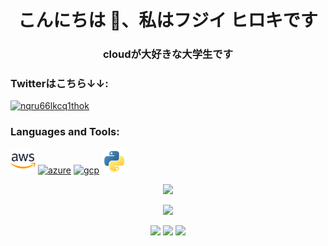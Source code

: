 <h1 align="center">こんにちは 👋、私はフジイ ヒロキです</h1>
<h3 align="center">cloudが大好きな大学生です</h3>

<h3 align="left">Twitterはこちら↓↓:</h3>
<p align="left"> <a href= "https://twitter.com/nqru66lkcq1thok" target="blank"><img src="https://img.shields.io/twitter/follow/nqru66lkcq1thok?logo=twitter&style=for-the-badge" alt= "nqru66lkcq1thok" /></a> </p>

<h3 align="left">Languages and Tools:</h3>
<p align="left">
  <a href="https://aws.amazon.com" target="_blank" rel="noreferrer"><img src="https://raw.githubusercontent.com/devicons/devicon/master/icons/amazonwebservices/amazonwebservices-original-wordmark.svg" alt="aws" width="40" height="40"></a>
  <a href="https://azure.microsoft.com/en-in/" target="_blank" rel="noreferrer"><img src="https://www.vectorlogo.zone/logos/microsoft_azure/microsoft_azure-icon.svg" alt="azure" width="40" height="40"></a>
  <a href="https://cloud.google.com" target="_blank" rel="noreferrer"><img src="https://www.vectorlogo.zone/logos/google_cloud/google_cloud-icon.svg" alt="gcp" width="40" height="40"></a>
  <a href="https://www.python.org" target="_blank" rel="noreferrer"><img src="https://raw.githubusercontent.com/devicons/devicon/master/icons/python/python-original.svg" alt="python" width="40" height="40"></a>
</p>

<p align="center">
  <!-- リポジトリステータス -->
  <a href="https://github.com/FujiiHirokl/"><img src="https://github-readme-stats.vercel.app/api?username=FujiiHirokl&hide=contribs&count_private=true&show_icons=true&theme=tokyonight"></a>
</p>

<p align="center">
  <!-- ソースコード統計 -->
  <a href="https://github.com/FujiiHirokl/"><img src="https://github-readme-stats.vercel.app/api/top-langs/?username=FujiiHirokl&layout=compact&theme=tokyonight"></a>
</p>

<p align="center">
  <img src="https://img.shields.io/badge/-Amazon%20aws-232F3E.svg?logo=amazon-aws&style=plastic">
  <img src="https://img.shields.io/badge/-Python-3776AB.svg?logo=python&style=plastic">
  <img src="https://img.shields.io/badge/-Google%20cloud-4285F4.svg?logo=google-cloud&style=plastic">
</p>


